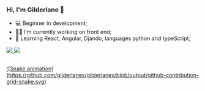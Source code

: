 ### Hi, I'm Gilderlane 👋

- 💻 Beginner in development;
- 👩‍💻 I’m currently working on front end;
- 🧠 Learning  React, Angular, Djando,  languages python and typeScript;


<div>
  <a href="https://github.com/gilderlanex">
  <img height="160em" src="https://github-readme-stats.vercel.app/api?username=gilderlanex&show_icons=true&theme=dark&include_all_commits=true&count_private=true"/>
  <img width="488em" src="https://github-readme-stats.vercel.app/api/top-langs/?username=gilderlanex&layout=compact&langs_count=7&theme=dark"/>
</div>
  
  
##
 <div>
    ![Snake animation](https://github.com/gilderlanex/gilderlanex/blob/output/github-contribution-grid-snake.svg)
</div>
  
